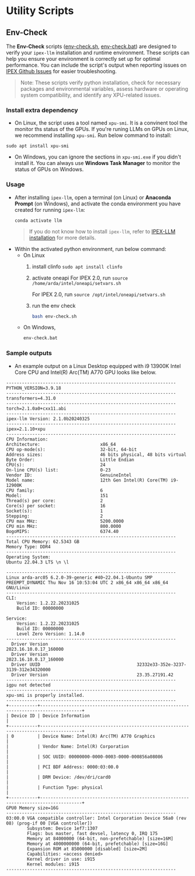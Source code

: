 #  Utility Scripts


## Env-Check

The **Env-Check** scripts  ([env-check.sh](./env-chec.sh), [env-check.bat](./env-chec.bat)) are designed to verify your `ipex-llm` installation and runtime environment. These scripts can help you ensure your environment is correctly set up for optimal performance. You can include the script's output when reporting issues on [IPEX Github Issues](https://github.com/intel-analytics/ipex-llm/issues) for easier troubleshooting.

> Note: These scripts verify python installation, check for necessary packages and environmental variables, assess hardware or operating system compatibility, and identify any XPU-related issues. 

### Install extra dependency

* On Linux, the script uses a tool named `xpu-smi`. It is a convinent tool the monitor ths status of the GPUs. If you're runing LLMs on GPUs on Linux, we recommend installing `xpu-smi`. Run below command to install:
```
sudo apt install xpu-smi
```
* On Windows, you can ignore the sections in `xpu-smi.exe` if you didn't install it. You can always use **Windows Task Manager** to monitor the status of GPUs on Windows.
  
### Usage

* After installing `ipex-llm`, open a terminal (on Linux) or **Anaconda Prompt** (on Windows), and activate the conda environment you have created for running `ipex-llm`: 
  ```
  conda activate llm
  ```
  > If you do not know how to install `ipex-llm`, refer to [IPEX-LLM installation](https://ipex-llm.readthedocs.io/en/latest/doc/LLM/Overview/install.html) for more details.
*  Within the activated python environment, run below command:
    *  On Linux
        1. install clinfo 
          ```sudo apt install clinfo```

        2. activate oneapi
            For IPEX 2.0, run `source /home/arda/intel/oneapi/setvars.sh`

            For IPEX 2.0, run `source /opt/intel/oneapi/setvars.sh`

        3. run the env check
            ```bash
            bash env-check.sh
            ```
    * On Windows,
        ```bash
        env-check.bat
        ```

### Sample outputs

* An example output on a Linux Desktop equipped with i9 13900K Intel Core CPU and Intel(R) Arc(TM) A770 GPU looks like below.

```
-----------------------------------------------------------------
PYTHON_VERSION=3.9.18
-----------------------------------------------------------------
transformers=4.31.0
-----------------------------------------------------------------
torch=2.1.0a0+cxx11.abi
-----------------------------------------------------------------
ipex-llm Version: 2.1.0b20240325
-----------------------------------------------------------------
ipex=2.1.10+xpu
-----------------------------------------------------------------
CPU Information: 
Architecture:                       x86_64
CPU op-mode(s):                     32-bit, 64-bit
Address sizes:                      46 bits physical, 48 bits virtual
Byte Order:                         Little Endian
CPU(s):                             24
On-line CPU(s) list:                0-23
Vendor ID:                          GenuineIntel
Model name:                         12th Gen Intel(R) Core(TM) i9-12900K
CPU family:                         6
Model:                              151
Thread(s) per core:                 2
Core(s) per socket:                 16
Socket(s):                          1
Stepping:                           2
CPU max MHz:                        5200.0000
CPU min MHz:                        800.0000
BogoMIPS:                           6374.40
-----------------------------------------------------------------
Total CPU Memory: 62.5343 GB
Memory Type: DDR4 
-----------------------------------------------------------------
Operating System: 
Ubuntu 22.04.3 LTS \n \l

-----------------------------------------------------------------
Linux arda-arc05 6.2.0-39-generic #40~22.04.1-Ubuntu SMP PREEMPT_DYNAMIC Thu Nov 16 10:53:04 UTC 2 x86_64 x86_64 x86_64 GNU/Linux
-----------------------------------------------------------------
CLI:
    Version: 1.2.22.20231025
    Build ID: 00000000

Service:
    Version: 1.2.22.20231025
    Build ID: 00000000
    Level Zero Version: 1.14.0
-----------------------------------------------------------------
  Driver Version                                  2023.16.10.0.17_160000
  Driver Version                                  2023.16.10.0.17_160000
  Driver UUID                                     32332e33-352e-3237-3139-312e34320000
  Driver Version                                  23.35.27191.42
-----------------------------------------------------------------
igpu not detected
-----------------------------------------------------------------
xpu-smi is properly installed. 
-----------------------------------------------------------------
+-----------+--------------------------------------------------------------------------------------+
| Device ID | Device Information                                                                   |
+-----------+--------------------------------------------------------------------------------------+
| 0         | Device Name: Intel(R) Arc(TM) A770 Graphics                                          |
|           | Vendor Name: Intel(R) Corporation                                                    |
|           | SOC UUID: 00000000-0000-0003-0000-000856a08086                                       |
|           | PCI BDF Address: 0000:03:00.0                                                        |
|           | DRM Device: /dev/dri/card0                                                           |
|           | Function Type: physical                                                              |
+-----------+--------------------------------------------------------------------------------------+
GPU0 Memory size=16G
-----------------------------------------------------------------
03:00.0 VGA compatible controller: Intel Corporation Device 56a0 (rev 08) (prog-if 00 [VGA controller])
        Subsystem: Device 1ef7:1307
        Flags: bus master, fast devsel, latency 0, IRQ 175
        Memory at 84000000 (64-bit, non-prefetchable) [size=16M]
        Memory at 4000000000 (64-bit, prefetchable) [size=16G]
        Expansion ROM at 85000000 [disabled] [size=2M]
        Capabilities: <access denied>
        Kernel driver in use: i915
        Kernel modules: i915
-----------------------------------------------------------------
```
